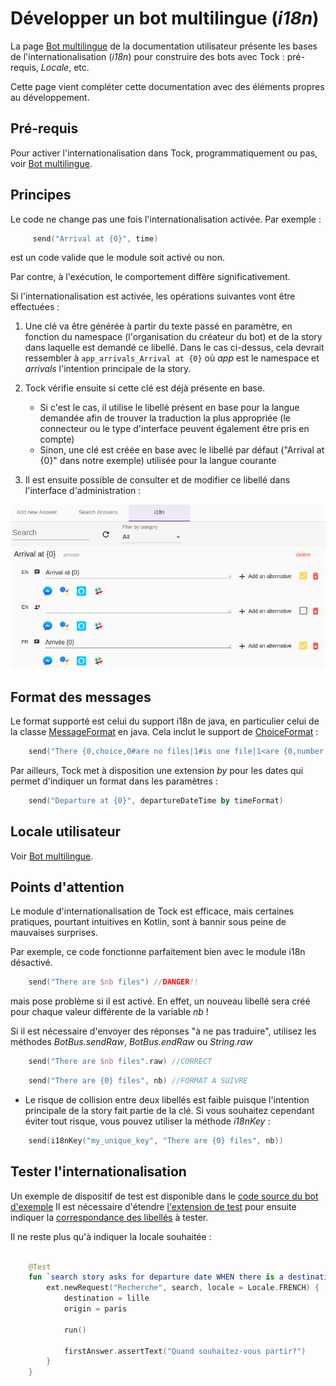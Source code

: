 # Développer un bot multilingue (_i18n_)

La page [Bot multilingue](../utilisateur/i18n.md) de la documentation utilisateur présente les bases de l'internationalisation
(_i18n_) pour construire des bots avec Tock : pré-requis, _Locale_, etc.

Cette page vient compléter cette documentation avec des éléments propres au développement. 

## Pré-requis

Pour activer l'internationalisation dans Tock, programmatiquement ou pas, voir [Bot multilingue](../utilisateur/i18n.md).

## Principes

Le code ne change pas une fois l'internationalisation activée. Par exemple : 

```kotlin
     send("Arrival at {0}", time)
```

est un code valide que le module soit activé ou non. 

Par contre, à l'exécution, le comportement diffère significativement.

Si l'internationalisation est activée, les opérations suivantes vont être effectuées :

1. Une clé va être générée à partir du texte passé en paramètre, en fonction du namespace (l'organisation du créateur du bot)
 et de la story dans laquelle est demandé ce libellé. Dans le cas ci-dessus, cela devrait ressembler à ```app_arrivals_Arrival at {0}``` où *app* est le namespace et 
*arrivals* l'intention principale de la story.

2. Tock vérifie ensuite si cette clé est déjà présente en base. 
    * Si c'est le cas, il utilise le libellé présent en base pour la langue demandée afin de trouver la traduction la plus appropriée (le connecteur ou le type d'interface peuvent également être pris en compte)
    * Sinon, une clé est créée en base avec le libellé par défaut ("Arrival at {0}" dans notre exemple) utilisée pour la langue courante
  
3. Il est ensuite possible de consulter et de modifier ce libellé dans l'interface d'administration :   
  
![Internationalisation](../img/i18n.png "Internationalisation")

## Format des messages

Le format supporté est celui du support i18n de java, en particulier celui de la classe [MessageFormat](https://docs.oracle.com/javase/10/docs/api/java/text/MessageFormat.html)
en java. Cela inclut le support de [ChoiceFormat](https://docs.oracle.com/javase/10/docs/api/java/text/ChoiceFormat.html) :

```kotlin
    send("There {0,choice,0#are no files|1#is one file|1<are {0,number,integer} files}.", 2)  
```

Par ailleurs, Tock met à disposition une extension *by* pour les dates qui permet d'indiquer un format dans les paramètres :

```kotlin
    send("Departure at {0}", departureDateTime by timeFormat) 
``` 

## Locale utilisateur

Voir [Bot multilingue](../utilisateur/i18n.md).

## Points d'attention

Le module d'internationalisation de Tock est efficace, mais certaines pratiques, pourtant intuitives en Kotlin,
 sont à bannir sous peine de mauvaises surprises.

Par exemple, ce code fonctionne parfaitement bien avec le module i18n désactivé.

```kotlin
    send("There are $nb files") //DANGER!! 
```

mais pose problème si il est activé. En effet, un nouveau libellé sera créé pour chaque valeur différente de la variable *nb* !
 
Si il est nécessaire d'envoyer des réponses "à ne pas traduire", utilisez 
les méthodes *BotBus.sendRaw*, *BotBus.endRaw* ou *String.raw*

```kotlin
    send("There are $nb files".raw) //CORRECT 
``` 

```kotlin
    send("There are {0} files", nb) //FORMAT A SUIVRE 
```  

* Le risque de collision entre deux libellés est faible puisque l'intention principale de la story fait partie de la clé. 
Si vous souhaitez cependant éviter tout risque, vous pouvez utiliser la méthode *i18nKey* :

```kotlin
    send(i18nKey("my_unique_key", "There are {0} files", nb)) 
```  

## Tester l'internationalisation

Un exemple de dispositif de test est disponible dans le
[code source du bot d'exemple](https://github.com/theopenconversationkit/tock-bot-open-data/tree/master/src/test/kotlin/fr/vsct/tock/bot/open/data/rule)
Il est nécessaire d'étendre [l'extension de test](https://github.com/theopenconversationkit/tock-bot-open-data/blob/master/src/test/kotlin/fr/vsct/tock/bot/open/data/rule/OpenDataJUnitExtension.kt)
pour ensuite indiquer la [correspondance des libellés](https://github.com/theopenconversationkit/tock-bot-open-data/blob/master/src/test/kotlin/fr/vsct/tock/bot/open/data/rule/TranslatorEngineMock.kt) à tester.

Il ne reste plus qu'à indiquer la locale souhaitée : 

```kotlin

    @Test
    fun `search story asks for departure date WHEN there is a destination and an origin but no departure date in context`() {
        ext.newRequest("Recherche", search, locale = Locale.FRENCH) {
            destination = lille
            origin = paris

            run()

            firstAnswer.assertText("Quand souhaitez-vous partir?")
        }
    }
```  